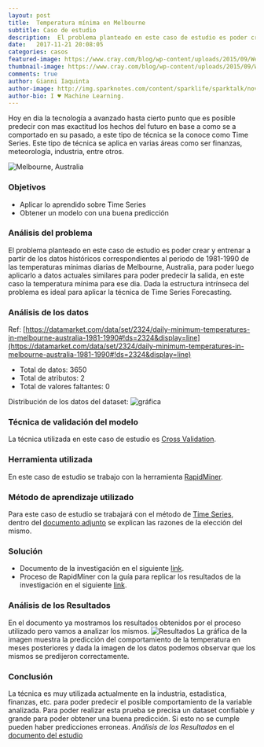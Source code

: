 ```yaml
---
layout: post
title:  Temperatura mínima en Melbourne
subtitle: Caso de estudio
description:  El problema planteado en este caso de estudio es poder crear y entrenar a partir de los datos históricos correspondientes al periodo de 1981-1990 de las temperaturas mínimas diarias de Melbourne, Australia, para poder luego aplicarlo a datos actuales similares para poder predecir la salida, en este caso la temperatura mínima para ese dia.
date:   2017-11-21 20:08:05
categories: casos
featured-image: https://www.cray.com/blog/wp-content/uploads/2015/09/Weather-Blog-Image.jpg
thumbnail-image: https://www.cray.com/blog/wp-content/uploads/2015/09/Weather-Blog-Image.jpg
comments: true
author: Gianni Iaquinta
author-image: http://img.sparknotes.com/content/sparklife/sparktalk/nov2016litchardeathquiz1_MediumWide.jpg
author-bio: I ♥ Machine Learning.
---
```

Hoy en dia la tecnología a avanzado hasta cierto punto que es posible predecir con mas exactitud los hechos del futuro en base a como se a comportado en su pasado, a este tipo de técnica se la conoce como Time Series.
Este tipo de técnica se aplica en varias áreas como ser finanzas, meteorología, industria, entre otros.

![Melbourne, Australia](http://www.abc.net.au/news/image/8041730-16x9-940x529.jpg)

### Objetivos
* Aplicar lo aprendido sobre Time Series
* Obtener un modelo con una buena predicción

### Análisis del problema
El problema planteado en este caso de estudio es poder crear y entrenar a partir de los datos históricos correspondientes al periodo de 1981-1990 de las temperaturas mínimas diarias de Melbourne, Australia, para poder luego aplicarlo a datos actuales similares para poder predecir la salida, en este caso la temperatura mínima para ese dia.
Dada la estructura intrínseca del problema es ideal para aplicar la técnica de Time Series Forecasting.

### Análisis de los datos
Ref: [https://datamarket.com/data/set/2324/daily-minimum-temperatures-in-melbourne-australia-1981-1990#!ds=2324&display=line](https://datamarket.com/data/set/2324/daily-minimum-temperatures-in-melbourne-australia-1981-1990#!ds=2324&display=line)
* Total de datos: 3650
* Total de atributos: 2
* Total de valores faltantes: 0

Distribución de los datos del dataset:
![gráfica](https://3qeqpr26caki16dnhd19sv6by6v-wpengine.netdna-ssl.com/wp-content/uploads/2016/11/Minimum-Daily-Temperatures.png)

### Técnica de validación del modelo
La técnica utilizada en este caso de estudio es [Cross Validation](https://en.wikipedia.org/wiki/Cross-validation_(statistics)). 

### Herramienta utilizada
En este caso de estudio se trabajo con la herramienta [RapidMiner](https://docs.rapidminer.com).

### Método de aprendizaje utilizado
Para este caso de estudio se trabajará con el método de [Time Series](https://en.wikipedia.org/wiki/Time_series), dentro del [documento adjunto](https://github.com/chacaa/ML2017/tree/master/Casos%20de%20estudio/Temperaturas%20m%C3%ADnimas%20en%20Melbourne/documento.pdf) se explican las razones de la elección del mismo.

### Solución
* Documento de la investigación en el siguiente [link](https://github.com/chacaa/ML2017/tree/master/Casos%20de%20estudio/Temperaturas%20m%C3%ADnimas%20en%20Melbourne/documento.pdf).
* Proceso de RapidMiner con la guía para replicar los resultados de la investigación en el siguiente [link](https://github.com/chacaa/ML2017/tree/master/Casos%20de%20estudio/Temperaturas%20m%C3%ADnimas%20en%20Melbourne).

### Análisis de los Resultados 
En el documento ya mostramos los resultados obtenidos por el proceso utilizado pero vamos a analizar los mismos.
![Resultados](https://raw.githubusercontent.com/chacaa/ML2017/master/Casos%20de%20estudio/Temperaturas%20m%C3%ADnimas%20en%20Melbourne/Results.png)
La gráfica de la imagen muestra la predicción del comportamiento de la temperatura en meses posteriores y dada la imagen de los datos podemos observar que los mismos se predijeron correctamente.

### Conclusión
La técnica es muy utilizada actualmente en la industria, estadistica, finanzas, etc. para poder predecir el posible comportamiento de la variable analizada. Para poder realizar esta prueba se precisa un dataset confiable y grande para poder obtener una buena predicción. Si esto no se cumple pueden haber predicciones erroneas.
 *Análisis de los Resultados* en el [documento del estudio](https://github.com/chacaa/ML2017/tree/master/Casos%20de%20estudio/Temperaturas%20m%C3%ADnimas%20en%20Melbourne/documento.pdf)











